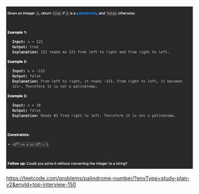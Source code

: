 ![img.png](img.png)

https://leetcode.com/problems/palindrome-number/?envType=study-plan-v2&envId=top-interview-150